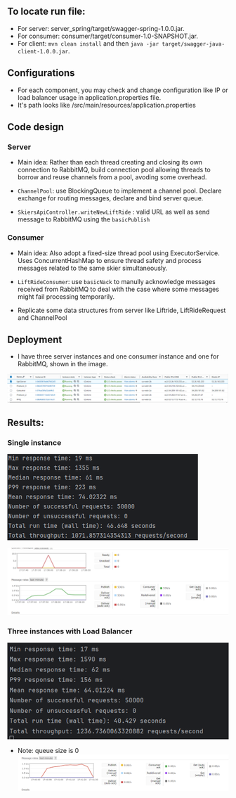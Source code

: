 ## To locate run file:

- For server: server_spring/target/swagger-spring-1.0.0.jar.
- For consumer: consumer/target/consumer-1.0-SNAPSHOT.jar.
- For client: `mvn clean install` and then `java -jar target/swagger-java-client-1.0.0.jar`.

## Configurations

- For each component, you may check and change configuration like IP or load balancer usage in application.properties file.
- It's path looks like /src/main/resources/application.properties

## Code design

### Server

- Main idea: Rather than each thread creating and closing its own connection to RabbitMQ, build connection pool allowing threads to borrow and reuse channels from a pool, avoding some overhead.

- `ChannelPool`: use BlockingQueue to implement a channel pool. Declare exchange for routing messages, declare and bind server queue.

- `SkiersApiController.writeNewLiftRide` : valid URL as well as send message to RabbitMQ using the `basicPublish`

### Consumer

- Main idea: Also adopt a fixed-size thread pool using ExecutorService. Uses ConcurrentHashMap to ensure thread safety and process messages related to the same skier simultaneously.

- `LiftRideConsumer`: use `basicNack` to manully acknowledge messages received from RabbitMQ to deal with the case where some messages might fail processing temporarily.

- Replicate some data structures from server like Liftride, LiftRideRequest and ChannelPool

###

## Deployment

- I have three server instances and one consumer instance and one for RabbitMQ, shown in the image.

![EC2_instances Image](./ec2_instances.png)

## Results:

### Single instance

![Result from terminal](./single.png)

![Result from RMQ console](./rmq_single.png)

### Three instances with Load Balancer

![Result from terminal](./three.png)

- Note: queue size is 0
  ![Result from RMQ console](./rmq_three.png)
